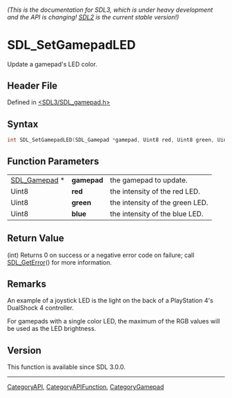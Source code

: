 ###### (This is the documentation for SDL3, which is under heavy development and the API is changing! [SDL2](https://wiki.libsdl.org/SDL2/) is the current stable version!)
# SDL_SetGamepadLED

Update a gamepad's LED color.

## Header File

Defined in [<SDL3/SDL_gamepad.h>](https://github.com/libsdl-org/SDL/blob/main/include/SDL3/SDL_gamepad.h)

## Syntax

```c
int SDL_SetGamepadLED(SDL_Gamepad *gamepad, Uint8 red, Uint8 green, Uint8 blue);
```

## Function Parameters

|                              |             |                                 |
| ---------------------------- | ----------- | ------------------------------- |
| [SDL_Gamepad](SDL_Gamepad) * | **gamepad** | the gamepad to update.          |
| Uint8                        | **red**     | the intensity of the red LED.   |
| Uint8                        | **green**   | the intensity of the green LED. |
| Uint8                        | **blue**    | the intensity of the blue LED.  |

## Return Value

(int) Returns 0 on success or a negative error code on failure; call
[SDL_GetError](SDL_GetError)() for more information.

## Remarks

An example of a joystick LED is the light on the back of a PlayStation 4's
DualShock 4 controller.

For gamepads with a single color LED, the maximum of the RGB values will be
used as the LED brightness.

## Version

This function is available since SDL 3.0.0.

----
[CategoryAPI](CategoryAPI), [CategoryAPIFunction](CategoryAPIFunction), [CategoryGamepad](CategoryGamepad)

